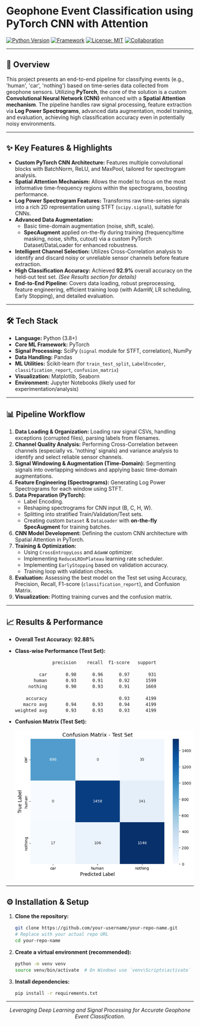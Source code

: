 # Geophone Event Classification using PyTorch CNN with Attention

[![Python Version](https://img.shields.io/badge/Python-3.8+-blue.svg)](https://www.python.org/downloads/)
[![Framework](https://img.shields.io/badge/Framework-PyTorch-EE4C2C.svg)](https://pytorch.org/)
[![License: MIT](https://img.shields.io/badge/License-MIT-yellow.svg)](LICENSE) 
[![Collaboration](https://img.shields.io/badge/Collaboration-Elbit%20Systems%20Context-orange.svg)](https://elbitsystems.com)

---

## 📜 Overview

This project presents an end-to-end pipeline for classifying events (e.g., 'human', 'car', 'nothing') based on time-series data collected from geophone sensors. Utilizing **PyTorch**, the core of the solution is a custom **Convolutional Neural Network (CNN)** enhanced with a **Spatial Attention mechanism**. The pipeline handles raw signal processing, feature extraction via **Log Power Spectrograms**, advanced data augmentation, model training, and evaluation, achieving high classification accuracy even in potentially noisy environments.

---

## ✨ Key Features & Highlights

*   **Custom PyTorch CNN Architecture:** Features multiple convolutional blocks with BatchNorm, ReLU, and MaxPool, tailored for spectrogram analysis.
*   **Spatial Attention Mechanism:** Allows the model to focus on the most informative time-frequency regions within the spectrograms, boosting performance.
*   **Log Power Spectrogram Features:** Transforms raw time-series signals into a rich 2D representation using STFT (`scipy.signal`), suitable for CNNs.
*   **Advanced Data Augmentation:**
    *   Basic time-domain augmentation (noise, shift, scale).
    *   **SpecAugment** applied on-the-fly during training (frequency/time masking, noise, shifts, cutout) via a custom PyTorch Dataset/DataLoader for enhanced robustness.
*   **Intelligent Channel Selection:** Utilizes Cross-Correlation analysis to identify and discard noisy or unreliable sensor channels before feature extraction.
*   **High Classification Accuracy:** Achieved **92.9%** overall accuracy on the held-out test set. *(See Results section for details)*
*   **End-to-End Pipeline:** Covers data loading, robust preprocessing, feature engineering, efficient training loop (with AdamW, LR scheduling, Early Stopping), and detailed evaluation.

---

## 🛠️ Tech Stack

*   **Language:** Python (3.8+)
*   **Core ML Framework:** PyTorch
*   **Signal Processing:** SciPy (`signal` module for STFT, correlation), NumPy
*   **Data Handling:** Pandas
*   **ML Utilities:** Scikit-learn (for `train_test_split`, `LabelEncoder`, `classification_report`, `confusion_matrix`)
*   **Visualization:** Matplotlib, Seaborn
*   **Environment:** Jupyter Notebooks (likely used for experimentation/analysis)

---

## 📊 Pipeline Workflow

1.  **Data Loading & Organization:** Loading raw signal CSVs, handling exceptions (corrupted files), parsing labels from filenames.
2.  **Channel Quality Analysis:** Performing Cross-Correlation between channels (especially vs. 'nothing' signals) and variance analysis to identify and select reliable sensor channels.
3.  **Signal Windowing & Augmentation (Time-Domain):** Segmenting signals into overlapping windows and applying basic time-domain augmentations.
4.  **Feature Engineering (Spectrograms):** Generating Log Power Spectrograms for each window using STFT.
5.  **Data Preparation (PyTorch):**
    *   Label Encoding.
    *   Reshaping spectrograms for CNN input (B, C, H, W).
    *   Splitting into stratified Train/Validation/Test sets.
    *   Creating custom `Dataset` & `DataLoader` with **on-the-fly SpecAugment** for training batches.
6.  **CNN Model Development:** Defining the custom CNN architecture with Spatial Attention in PyTorch.
7.  **Training & Optimization:**
    *   Using `CrossEntropyLoss` and `AdamW` optimizer.
    *   Implementing `ReduceLROnPlateau` learning rate scheduler.
    *   Implementing `EarlyStopping` based on validation accuracy.
    *   Training loop with validation checks.
8.  **Evaluation:** Assessing the best model on the Test set using Accuracy, Precision, Recall, F1-score (`classification_report`), and Confusion Matrix.
9.  **Visualization:** Plotting training curves and the confusion matrix.

---

## 📈 Results & Performance

*   **Overall Test Accuracy:** **92.88%**
*   **Class-wise Performance (Test Set):**

    ```
                  precision    recall  f1-score   support

             car       0.98      0.96      0.97       931
           human       0.93      0.91      0.92      1599
         nothing       0.90      0.93      0.91      1669

        accuracy                           0.93      4199
       macro avg       0.94      0.93      0.94      4199
    weighted avg       0.93      0.93      0.93      4199
    ```

*   **Confusion Matrix (Test Set):**

    ![Test Confusion Matrix](confmatrix.png) 


---

## ⚙️ Installation & Setup

1.  **Clone the repository:**
    ```bash
    git clone https://github.com/your-username/your-repo-name.git 
    # Replace with your actual repo URL
    cd your-repo-name
    ```
2.  **Create a virtual environment (recommended):**
    ```bash
    python -m venv venv
    source venv/bin/activate  # On Windows use `venv\Scripts\activate`
    ```
3.  **Install dependencies:**
    ```bash
    pip install -r requirements.txt 
    ```
---

<p align="center">
  <i>Leveraging Deep Learning and Signal Processing for Accurate Geophone Event Classification.</i>
</p>
